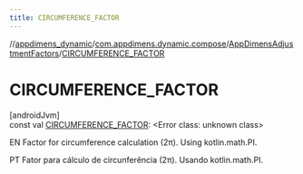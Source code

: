 ```yaml
---
title: CIRCUMFERENCE_FACTOR
---
```

//[appdimens_dynamic](../../../index.html)/[com.appdimens.dynamic.compose](../index.html)/[AppDimensAdjustmentFactors](index.html)/[CIRCUMFERENCE_FACTOR](-c-i-r-c-u-m-f-e-r-e-n-c-e_-f-a-c-t-o-r.html)



# CIRCUMFERENCE_FACTOR



[androidJvm]\
const val [CIRCUMFERENCE_FACTOR](-c-i-r-c-u-m-f-e-r-e-n-c-e_-f-a-c-t-o-r.html): &lt;Error class: unknown class&gt;



EN Factor for circumference calculation (2π). Using kotlin.math.PI.



PT Fator para cálculo de circunferência (2π). Usando kotlin.math.PI.



